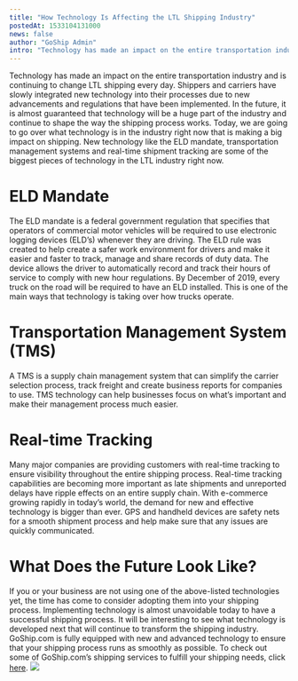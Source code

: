 ```yaml
---
title: "How Technology Is Affecting the LTL Shipping Industry"
postedAt: 1533104131000
news: false
author: "GoShip Admin"
intro: "Technology has made an impact on the entire transportation industry and is continuing to change LTL shipping every day. Shippers and carriers have slowly integrated new technology into their processes due to new advancements and regulations that have been implemented. In the future, it is almost guaranteed that technology will be a huge part of the industry and continue to shape the way the shipping process works. Today, we are going to go over what technology is in the industry right now that is making a b"
---
```

Technology has made an impact on the entire transportation industry and is continuing to change LTL shipping every day. Shippers and carriers have slowly integrated new technology into their processes due to new advancements and regulations that have been implemented. In the future, it is almost guaranteed that technology will be a huge part of the industry and continue to shape the way the shipping process works. Today, we are going to go over what technology is in the industry right now that is making a big impact on shipping. New technology like the ELD mandate, transportation management systems and real-time shipment tracking are some of the biggest pieces of technology in the LTL industry right now.

**ELD Mandate**
===============

The ELD mandate is a federal government regulation that specifies that operators of commercial motor vehicles will be required to use electronic logging devices (ELD’s) whenever they are driving. The ELD rule was created to help create a safer work environment for drivers and make it easier and faster to track, manage and share records of duty data. The device allows the driver to automatically record and track their hours of service to comply with new hour regulations. By December of 2019, every truck on the road will be required to have an ELD installed. This is one of the main ways that technology is taking over how trucks operate.

**Transportation Management System (TMS)**
==========================================

A TMS is a supply chain management system that can simplify the carrier selection process, track freight and create business reports for companies to use. TMS technology can help businesses focus on what’s important and make their management process much easier.

**Real-time Tracking**
======================

Many major companies are providing customers with real-time tracking to ensure visibility throughout the entire shipping process. Real-time tracking capabilities are becoming more important as late shipments and unreported delays have ripple effects on an entire supply chain. With e-commerce growing rapidly in today’s world, the demand for new and effective technology is bigger than ever. GPS and handheld devices are safety nets for a smooth shipment process and help make sure that any issues are quickly communicated.

**What Does the Future Look Like?**
===================================

If you or your business are not using one of the above-listed technologies yet, the time has come to consider adopting them into your shipping process. Implementing technology is almost unavoidable today to have a successful shipping process. It will be interesting to see what technology is developed next that will continue to transform the shipping industry. GoShip.com is fully equipped with new and advanced technology to ensure that your shipping process runs as smoothly as possible. To check out some of GoShip.com’s shipping services to fulfill your shipping needs, click [here](https://www.goship.com/shipping-services/). [![](https://www.goship.com/wp-content/uploads/2021/02/1ace89b4-fe28-40ff-a2a7-4cddc60fc9ec.png)](https://www.goship.com/)
